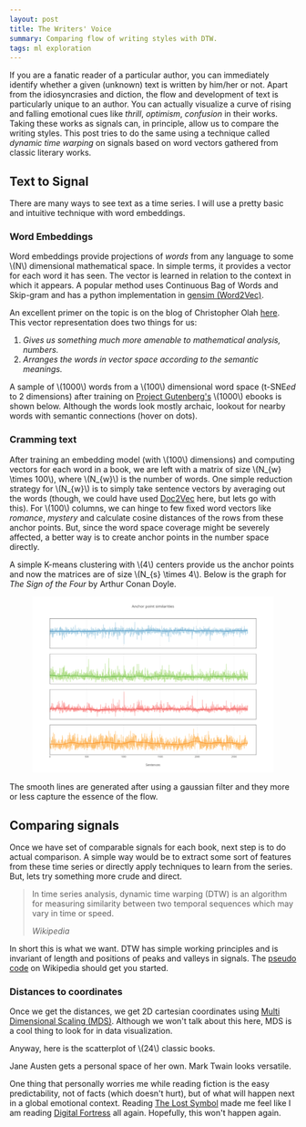 ```yaml
---
layout: post
title: The Writers' Voice
summary: Comparing flow of writing styles with DTW.
tags: ml exploration
---
```


<script src="https://d3js.org/d3.v3.min.js"></script>

<style>
#scatter, #words {
  font-size: 12px;
}

.tooltip {
  position: absolute;
  width: 200px;
  height: 28px;
  pointer-events: none;
  font-size: 12px;
}

.footer {
  bottom: -16px;
  position: relative;
}

</style>

<span class="dropcap">I</span>f you are a fanatic reader of a particular author,
you can immediately identify whether a given (unknown) text is written by
him/her or not. Apart from the idiosyncrasies and diction, the flow and
development of text is particularly unique to an author. You can actually
visualize a curve of rising and falling emotional cues like *thrill*,
*optimism*, *confusion* in their works. Taking these works as signals can, in
principle, allow us to compare the writing styles. This post tries to do the
same using a technique called *dynamic time warping* on signals based on word
vectors gathered from classic literary works.

## Text to Signal

There are many ways to see text as a time series. I will use a pretty basic and
intuitive technique with word embeddings.

### Word Embeddings

Word embeddings provide projections of *words* from any language to some
\\(N\\) dimensional mathematical space. In simple terms, it provides a vector
for each word it has seen. The vector is learned in relation to the context in
which it appears. A popular method uses Continuous Bag of Words and Skip-gram
and has a python implementation in
[gensim (Word2Vec)](https://radimrehurek.com/gensim/models/word2vec.html).

An excellent primer on the topic is on the blog of Christopher Olah
[here](http://colah.github.io/posts/2014-07-NLP-RNNs-Representations/). This
vector representation does two things for us:

1. *Gives us something much more amenable to mathematical analysis, numbers.*
2. *Arranges the words in vector space according to the semantic meanings.*

A sample of \\(1000\\) words from a \\(100\\) dimensional word space (t-SNE*ed*
to 2 dimensions) after training on
[Project Gutenberg's](https://www.gutenberg.org/) \\(1000\\) ebooks is shown
below. Although the words look mostly archaic, lookout for nearby words with
semantic connections (hover on dots).

<div id="words">
</div>

### Cramming text

After training an embedding model (with \\(100\\) dimensions) and computing
vectors for each word in a book, we are left with a matrix of size \\(N\_{w}
\times 100\\), where \\(N\_{w}\\) is the number of words. One simple reduction
strategy for \\(N\_{w}\\) is to simply take sentence vectors by averaging out
the words (though, we could have used
[Doc2Vec](https://radimrehurek.com/gensim/models/doc2vec.html) here, but lets go
with this). For \\(100\\) columns, we can hinge to few fixed word vectors like
*romance*, *mystery* and calculate cosine distances of the rows from these
anchor points. But, since the word space coverage might be severely affected, a
better way is to create anchor points in the number space directly.

A simple K-means clustering with \\(4\\) centers provide us the anchor points
and now the matrices are of size \\(N\_{s} \times 4\\). Below is the graph for
*The Sign of the Four*  by Arthur Conan Doyle.

<figure>
<img src="/images/posts/voice/anchors.png">
</figure>

The smooth lines are generated after using a gaussian filter and they more or
less capture the essence of the flow.

## Comparing signals

Once we have set of comparable signals for each book, next step is to do actual
comparison. A simple way would be to extract some sort of features from these
time series or directly apply techniques to learn from the series. But, lets try
something more crude and direct.

<blockquote>
<p>
In time series analysis, dynamic time warping (DTW) is an algorithm for
measuring similarity between two temporal sequences which may vary in time or
speed.
</p>
<footer>
<cite title="Wikipedia">
Wikipedia
</cite>
</footer>
</blockquote>

In short this is what we want. DTW has simple working principles and is
invariant of length and positions of peaks and valleys in signals. The
[pseudo code](https://en.wikipedia.org/wiki/Dynamic_time_warping#Implementation)
on Wikipedia should get you started.

### Distances to coordinates

Once we get the distances, we get 2D cartesian coordinates using
[Multi Dimensional Scaling (MDS)](https://en.wikipedia.org/wiki/Multidimensional_scaling).
Although we won't talk about this here, MDS is a cool thing to look for in data
visualization.

Anyway, here is the scatterplot of \\(24\\) classic books.

<div id="scatter">
</div>

Jane Austen gets a personal space of her own. Mark Twain looks versatile.

One thing that personally worries me while reading fiction is the easy
predictability, not of facts (which doesn't hurt), but of what will happen next
in a global emotional context. Reading
[The Lost Symbol](https://www.goodreads.com/book/show/6411961-the-lost-symbol)
made me feel like I am reading
[Digital Fortress](https://www.goodreads.com/book/show/11125.Digital_Fortress)
all again. Hopefully, this won't happen again.

<script src="/scripts/posts/writing/scatter.js">
</script>

<script src="/scripts/posts/writing/words.js">
</script>
